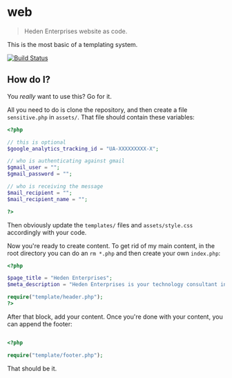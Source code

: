 # web

> Heden Enterprises website as code.

This is the most basic of a templating system.

[![Build Status](https://travis-ci.org/HedenEnterprises/web.svg?branch=main)](https://travis-ci.org/HedenEnterprises/web)

## How do I?

You *really* want to use this? Go for it.

All you need to do is clone the repository, and then create a file `sensitive.php` in `assets/`. That file should contain these variables:

``` php
<?php

// this is optional
$google_analytics_tracking_id = "UA-XXXXXXXXX-X";

// who is authenticating against gmail
$gmail_user = "";
$gmail_password = "";

// who is receiving the message
$mail_recipient = "";
$mail_recipient_name = "";

?>
```

Then obviously update the `templates/` files and `assets/style.css` accordingly with your code.

Now you're ready to create content. To get rid of my main content, in the root directory you can do an `rm *.php` and then create your own `index.php`:

``` php
<?php

$page_title = "Heden Enterprises";
$meta_description = "Heden Enterprises is your technology consultant in the twin cities";

require("template/header.php");
?>
```

After that block, add your content. Once you're done with your content, you can append the footer:

``` php

<?php

require("template/footer.php");

```

That should be it.
